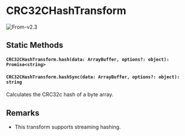 # CRC32CHashTransform

<p class="badges">
  <img src="https://img.shields.io/badge/From-v2.3-blue.svg?style=flat-square" alt="From-v2.3" /> 
</p>

## Static Methods

#### `CRC32CHashTransform.hash(data: ArrayBuffer, options?: object): Promise<string>`

#### `CRC32CHashTransform.hashSync(data: ArrayBuffer, options?: object): string`

Calculates the CRC32c hash of a byte array.

## Remarks

- This transform supports streaming hashing.
